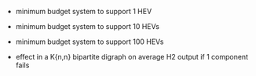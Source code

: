 - minimum budget system to support 1 HEV
- minimum budget system to support 10 HEVs
- minimum budget system to support 100 HEVs

- effect in a K{n,n} bipartite digraph on average H2 output if 1 component fails